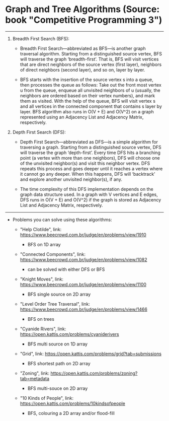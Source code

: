 # Graph and Tree Algorithms (Source: book "Competitive Programming 3")

---  

1. Breadth First Search (BFS):  

    * Breadth First Search—abbreviated as BFS—is another graph traversal algorithm. Starting from a distinguished source vertex, BFS will traverse the graph ‘breadth-first’. That is, BFS will visit vertices that are direct neighbors of the source vertex (first layer), neighbors of direct neighbors (second layer), and so on, layer by layer.  

    * BFS starts with the insertion of the source vertex s into a queue, then processes the queue as follows: Take out the front most vertex u from the queue, enqueue all unvisited neighbors of u (usually, the neighbors are ordered based on their vertex numbers), and mark them as visited. With the help of the queue, BFS will visit vertex s and all vertices in the connected component that contains s layer by layer. BFS algorithm also runs in O(V + E) and O(V^2) on a graph represented using an Adjacency List and Adjacency Matrix, respectively.  

2. Depth First Search (DFS):  

    * Depth First Search—abbreviated as DFS—is a simple algorithm for traversing a graph. Starting from a distinguished source vertex, DFS will traverse the graph ‘depth-first’. Every time DFS hits a branching point (a vertex with more than one neighbors), DFS will choose one of the unvisited neighbor(s) and visit this neighbor vertex. DFS repeats this process and goes deeper until it reaches a vertex where it cannot go any deeper. When this happens, DFS will ‘backtrack’ and explore another unvisited neighbor(s), if any.  

    * The time complexity of this DFS implementation depends on the graph data structure used. In a graph with V vertices and E edges, DFS runs in O(V + E) and O(V^2) if the graph is stored as Adjacency List and Adjacency Matrix, respectively.  

---  

* Problems you can solve using these algorithms:  

    - "Help Clotilde", link: https://www.beecrowd.com.br/judge/en/problems/view/1910  

        - BFS on 1D array  

    - "Connected Components", link: https://www.beecrowd.com.br/judge/en/problems/view/1082  

        - can be solved with either DFS or BFS  

    - "Knight Moves", link: https://www.beecrowd.com.br/judge/en/problems/view/1100  

        - BFS single source on 2D array  

    - "Level Order Tree Traversal", link: https://www.beecrowd.com.br/judge/en/problems/view/1466  

        - BFS on trees  

    - "Cyanide Rivers", link: https://open.kattis.com/problems/cyaniderivers  

        - BFS multi source on 1D array  

    - "Grid", link: https://open.kattis.com/problems/grid?tab=submissions  

        - BFS shortest path on 2D array  

    - "Zoning", link: https://open.kattis.com/problems/zoning?tab=metadata  

        - BFS multi-souce on 2D array  

    - "10 Kinds of People", link: https://open.kattis.com/problems/10kindsofpeople  

        - BFS, colouring a 2D array and/or flood-fill  



